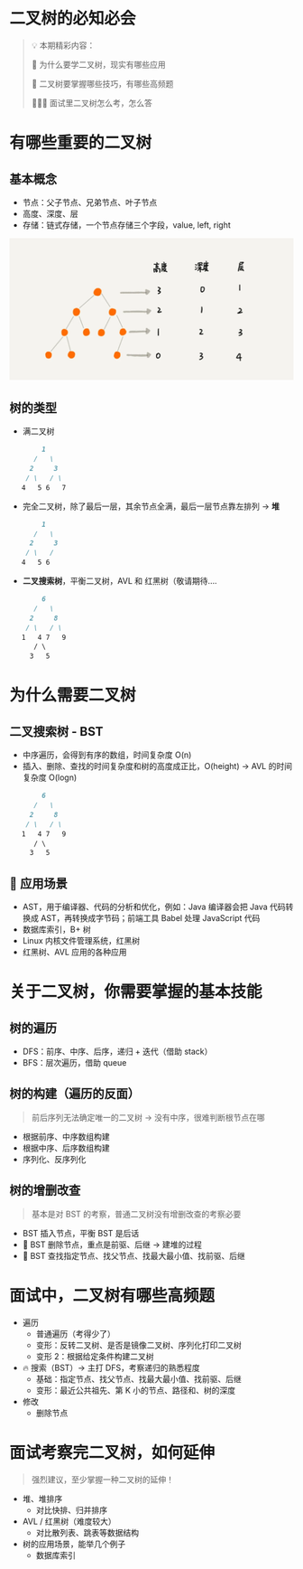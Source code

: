 # 二叉树的必知必会

> 💡 本期精彩内容：
> 
> 🤖 为什么要学二叉树，现实有哪些应用
> 
> 🙌 二叉树要掌握哪些技巧，有哪些高频题
> 
> 👩🏻‍💻 面试里二叉树怎么考，怎么答

# 有哪些重要的二叉树

## 基本概念

- 节点：父子节点、兄弟节点、叶子节点
- 高度、深度、层
- 存储：链式存储，一个节点存储三个字段，value, left, right

![Untitled](assets/2089821b9a3d104d8fa7f72abac6a42dde.png)

## 树的类型

- 满二叉树

```markdown
        1
      /   \
     2     3
    / \   / \
   4   5 6   7
```

- 完全二叉树，除了最后一层，其余节点全满，最后一层节点靠左排列 → **堆**

```markdown
        1
      /   \
     2     3
    / \   /
   4   5 6
```

- **二叉搜索树**，平衡二叉树，AVL 和 红黑树（敬请期待….

```markdown
        6
      /   \
     2     8
    / \   / \
   1   4 7   9
      / \
     3   5
```

# 为什么需要二叉树

## 二叉搜索树 - BST

- 中序遍历，会得到有序的数组，时间复杂度 O(n)
- 插入、删除、查找的时间复杂度和树的高度成正比，O(height) → AVL 的时间复杂度 O(logn)

```markdown
        6
      /   \
     2     8
    / \   / \
   1   4 7   9
      / \
     3   5
```

## 🌟 应用场景

- AST，用于编译器、代码的分析和优化，例如：Java 编译器会把 Java 代码转换成 AST，再转换成字节码；前端工具 Babel 处理 JavaScript 代码
- 数据库索引，B+ 树
- Linux 内核文件管理系统，红黑树
- 红黑树、AVL 应用的各种应用

# 关于二叉树，你需要掌握的基本技能

## 树的遍历

- DFS：前序、中序、后序，递归 + 迭代（借助 stack）
- BFS：层次遍历，借助 queue

## 树的构建（遍历的反面）

> 前后序列无法确定唯一的二叉树 → 没有中序，很难判断根节点在哪
> 
- 根据前序、中序数组构建
- 根据中序、后序数组构建
- 序列化、反序列化

## 树的增删改查

> 基本是对 BST 的考察，普通二叉树没有增删改查的考察必要
> 
- BST 插入节点，平衡 BST 是后话
- 🌟 BST 删除节点，重点是前驱、后继 → 建堆的过程
- 🌟 BST 查找指定节点、找父节点、找最大最小值、找前驱、后继

# 面试中，二叉树有哪些高频题

- 遍历
    - 普通遍历（考得少了）
    - 变形：反转二叉树、是否是镜像二叉树、序列化打印二叉树
    - 变形 2：根据给定条件构建二叉树
- 🔥 搜索（BST）→ 主打 DFS，考察递归的熟悉程度
    - 基础：指定节点、找父节点、找最大最小值、找前驱、后继
    - 变形：最近公共祖先、第 K 小的节点、路径和、树的深度
- 修改
    - 删除节点

# 面试考察完二叉树，如何延伸

> 强烈建议，至少掌握一种二叉树的延伸！
> 
- 堆、堆排序
    - 对比快排、归并排序
- AVL / 红黑树（难度较大）
    - 对比散列表、跳表等数据结构
- 树的应用场景，能举几个例子
    - 数据库索引